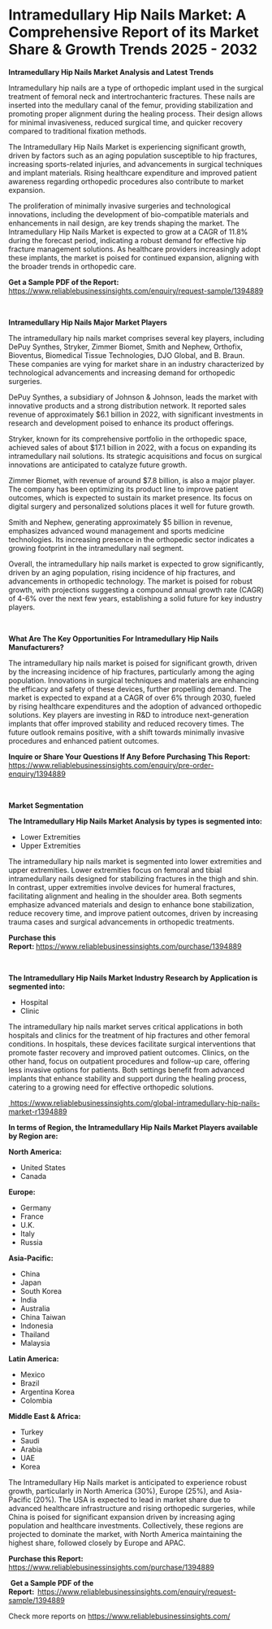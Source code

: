 <p><h1>Intramedullary Hip Nails Market: A Comprehensive Report of its Market Share & Growth Trends 2025 - 2032</h1></p><p><strong>Intramedullary Hip Nails Market Analysis and Latest Trends</strong></p>
<p><p>Intramedullary hip nails are a type of orthopedic implant used in the surgical treatment of femoral neck and intertrochanteric fractures. These nails are inserted into the medullary canal of the femur, providing stabilization and promoting proper alignment during the healing process. Their design allows for minimal invasiveness, reduced surgical time, and quicker recovery compared to traditional fixation methods.</p><p>The Intramedullary Hip Nails Market is experiencing significant growth, driven by factors such as an aging population susceptible to hip fractures, increasing sports-related injuries, and advancements in surgical techniques and implant materials. Rising healthcare expenditure and improved patient awareness regarding orthopedic procedures also contribute to market expansion. </p><p>The proliferation of minimally invasive surgeries and technological innovations, including the development of bio-compatible materials and enhancements in nail design, are key trends shaping the market. The Intramedullary Hip Nails Market is expected to grow at a CAGR of 11.8% during the forecast period, indicating a robust demand for effective hip fracture management solutions. As healthcare providers increasingly adopt these implants, the market is poised for continued expansion, aligning with the broader trends in orthopedic care.</p></p>
<p><strong>Get a Sample PDF of the Report:&nbsp;</strong> <a href="https://www.reliablebusinessinsights.com/enquiry/request-sample/1394889?utm_campaign=3113&utm_medium=2&utm_source=Github&utm_content=ia&utm_term=22032025&utm_id=intramedullary-hip-nails">https://www.reliablebusinessinsights.com/enquiry/request-sample/1394889</a></p>
<p>&nbsp;</p>
<p><strong>Intramedullary Hip Nails Major Market Players</strong></p>
<p><p>The intramedullary hip nails market comprises several key players, including DePuy Synthes, Stryker, Zimmer Biomet, Smith and Nephew, Orthofix, Bioventus, Biomedical Tissue Technologies, DJO Global, and B. Braun. These companies are vying for market share in an industry characterized by technological advancements and increasing demand for orthopedic surgeries.</p><p>DePuy Synthes, a subsidiary of Johnson & Johnson, leads the market with innovative products and a strong distribution network. It reported sales revenue of approximately $6.1 billion in 2022, with significant investments in research and development poised to enhance its product offerings.</p><p>Stryker, known for its comprehensive portfolio in the orthopedic space, achieved sales of about $17.1 billion in 2022, with a focus on expanding its intramedullary nail solutions. Its strategic acquisitions and focus on surgical innovations are anticipated to catalyze future growth.</p><p>Zimmer Biomet, with revenue of around $7.8 billion, is also a major player. The company has been optimizing its product line to improve patient outcomes, which is expected to sustain its market presence. Its focus on digital surgery and personalized solutions places it well for future growth.</p><p>Smith and Nephew, generating approximately $5 billion in revenue, emphasizes advanced wound management and sports medicine technologies. Its increasing presence in the orthopedic sector indicates a growing footprint in the intramedullary nail segment.</p><p>Overall, the intramedullary hip nails market is expected to grow significantly, driven by an aging population, rising incidence of hip fractures, and advancements in orthopedic technology. The market is poised for robust growth, with projections suggesting a compound annual growth rate (CAGR) of 4-6% over the next few years, establishing a solid future for key industry players.</p></p>
<p>&nbsp;</p>
<p><strong>What Are The Key Opportunities For Intramedullary Hip Nails Manufacturers?</strong></p>
<p><p>The intramedullary hip nails market is poised for significant growth, driven by the increasing incidence of hip fractures, particularly among the aging population. Innovations in surgical techniques and materials are enhancing the efficacy and safety of these devices, further propelling demand. The market is expected to expand at a CAGR of over 6% through 2030, fueled by rising healthcare expenditures and the adoption of advanced orthopedic solutions. Key players are investing in R&D to introduce next-generation implants that offer improved stability and reduced recovery times. The future outlook remains positive, with a shift towards minimally invasive procedures and enhanced patient outcomes.</p></p>
<p><strong>Inquire or Share Your Questions If Any Before Purchasing This Report:</strong> <a href="https://www.reliablebusinessinsights.com/enquiry/pre-order-enquiry/1394889?utm_campaign=3113&utm_medium=2&utm_source=Github&utm_content=ia&utm_term=22032025&utm_id=intramedullary-hip-nails">https://www.reliablebusinessinsights.com/enquiry/pre-order-enquiry/1394889</a></p>
<p>&nbsp;</p>
<p><strong>Market Segmentation</strong></p>
<p><strong>The Intramedullary Hip Nails Market Analysis by types is segmented into:</strong></p>
<p><ul><li>Lower Extremities</li><li>Upper Extremities</li></ul></p>
<p><p>The intramedullary hip nails market is segmented into lower extremities and upper extremities. Lower extremities focus on femoral and tibial intramedullary nails designed for stabilizing fractures in the thigh and shin. In contrast, upper extremities involve devices for humeral fractures, facilitating alignment and healing in the shoulder area. Both segments emphasize advanced materials and design to enhance bone stabilization, reduce recovery time, and improve patient outcomes, driven by increasing trauma cases and surgical advancements in orthopedic treatments.</p></p>
<p><strong>Purchase this Report:&nbsp;</strong><a href="https://www.reliablebusinessinsights.com/purchase/1394889?utm_campaign=3113&utm_medium=2&utm_source=Github&utm_content=ia&utm_term=22032025&utm_id=intramedullary-hip-nails">https://www.reliablebusinessinsights.com/purchase/1394889</a></p>
<p>&nbsp;</p>
<p><strong>The Intramedullary Hip Nails Market Industry Research by Application is segmented into:</strong></p>
<p><ul><li>Hospital</li><li>Clinic</li></ul></p>
<p><p>The intramedullary hip nails market serves critical applications in both hospitals and clinics for the treatment of hip fractures and other femoral conditions. In hospitals, these devices facilitate surgical interventions that promote faster recovery and improved patient outcomes. Clinics, on the other hand, focus on outpatient procedures and follow-up care, offering less invasive options for patients. Both settings benefit from advanced implants that enhance stability and support during the healing process, catering to a growing need for effective orthopedic solutions.</p></p>
<p><a href="https://www.reliablebusinessinsights.com/global-intramedullary-hip-nails-market-r1394889?utm_campaign=3113&utm_medium=2&utm_source=Github&utm_content=ia&utm_term=22032025&utm_id=intramedullary-hip-nails">&nbsp;https://www.reliablebusinessinsights.com/global-intramedullary-hip-nails-market-r1394889</a></p>
<p><strong>In terms of Region, the Intramedullary Hip Nails Market Players available by Region are:</strong></p>
<p>
    <p> <strong> North America: </strong>
        <ul>
            <li>United States</li>
            <li>Canada</li>
        </ul>
        </p> 
    <p> <strong> Europe: </strong>
        <ul>
            <li>Germany</li>
            <li>France</li>
            <li>U.K.</li>
            <li>Italy</li>
            <li>Russia</li>
        </ul>
        </p> 
    <p> <strong> Asia-Pacific: </strong>
        <ul>
            <li>China</li>
            <li>Japan</li>
            <li>South Korea</li>
            <li>India</li>
            <li>Australia</li>
            <li>China Taiwan</li>
            <li>Indonesia</li>
            <li>Thailand</li>
            <li>Malaysia</li>
        </ul>
        </p> 
    <p> <strong> Latin America: </strong>
        <ul>
            <li>Mexico</li>
            <li>Brazil</li>
            <li>Argentina Korea</li>
            <li>Colombia</li>
        </ul>
        </p> 
    <p> <strong> Middle East & Africa: </strong>
        <ul>
            <li>Turkey</li>
            <li>Saudi</li>
            <li>Arabia</li>
            <li>UAE</li>
            <li>Korea</li>
        </ul>
    </p>
    </p>
<p><p>The Intramedullary Hip Nails market is anticipated to experience robust growth, particularly in North America (30%), Europe (25%), and Asia-Pacific (20%). The USA is expected to lead in market share due to advanced healthcare infrastructure and rising orthopedic surgeries, while China is poised for significant expansion driven by increasing aging population and healthcare investments. Collectively, these regions are projected to dominate the market, with North America maintaining the highest share, followed closely by Europe and APAC.</p></p>
<p><strong>Purchase this Report: </strong><a href="https://www.reliablebusinessinsights.com/purchase/1394889?utm_campaign=3113&utm_medium=2&utm_source=Github&utm_content=ia&utm_term=22032025&utm_id=intramedullary-hip-nails">https://www.reliablebusinessinsights.com/purchase/1394889</a></p>
<p>&nbsp;<strong>Get a Sample PDF of the Report:&nbsp;&nbsp;</strong><a href="https://www.reliablebusinessinsights.com/enquiry/request-sample/1394889?utm_campaign=3113&utm_medium=2&utm_source=Github&utm_content=ia&utm_term=22032025&utm_id=intramedullary-hip-nails">https://www.reliablebusinessinsights.com/enquiry/request-sample/1394889</a></p>
<p><strong></strong></p>
<p>Check more reports on <a href="https://www.reliablebusinessinsights.com/?utm_campaign=3113&utm_medium=2&utm_source=Github&utm_content=ia&utm_term=22032025&utm_id=intramedullary-hip-nails">https://www.reliablebusinessinsights.com/</a></p>